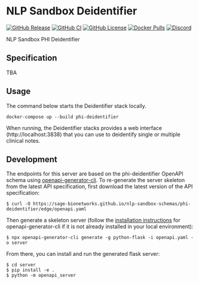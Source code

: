 # NLP Sandbox Deidentifier

[![GitHub Release](https://img.shields.io/github/release/nlpsandbox/phi-deidentifier.svg?include_prereleases&color=94398d&labelColor=555555&logoColor=ffffff&style=for-the-badge&logo=github)](https://github.com/nlpsandbox/phi-deidentifier/releases)
[![GitHub CI](https://img.shields.io/github/workflow/status/nlpsandbox/phi-deidentifier/ci.svg?color=94398d&labelColor=555555&logoColor=ffffff&style=for-the-badge&logo=github)](https://github.com/nlpsandbox/phi-deidentifier)
[![GitHub License](https://img.shields.io/github/license/nlpsandbox/phi-deidentifier.svg?color=94398d&labelColor=555555&logoColor=ffffff&style=for-the-badge&logo=github)](https://github.com/nlpsandbox/phi-deidentifier)
[![Docker Pulls](https://img.shields.io/docker/pulls/nlpsandbox/phi-deidentifier.svg?color=94398d&labelColor=555555&logoColor=ffffff&style=for-the-badge&label=pulls&logo=docker)](https://hub.docker.com/r/nlpsandbox/phi-deidentifier)
[![Discord](https://img.shields.io/discord/770484164393828373.svg?color=94398d&labelColor=555555&logoColor=ffffff&style=for-the-badge&label=Discord&logo=discord)](https://discord.gg/Zb4ymtF "Realtime support / chat with the community and the team")

NLP Sandbox PHI Deidentifier

## Specification

TBA

## Usage

The command below starts the Deidentifier stack locally.

    docker-compose up --build phi-deidentifier

When running, the Deidentifier stacks provides a web interface (http://localhost:3838)
that you can use to deidentify single or multiple clinical notes.

## Development

The endpoints for this server are based on the phi-deidentifier OpenAPI schema using
[openapi-generator-cli](https://github.com/OpenAPITools/openapi-generator-cli). To re-generate the server skeleton from
the latest API specification, first download the latest version of the API specification:

```
$ curl -O https://sage-bionetworks.github.io/nlp-sandbox-schemas/phi-deidentifier/edge/openapi.yaml
```

Then generate a skeleton server (follow the [installation
instructions](https://github.com/OpenAPITools/openapi-generator-cli#installation) for openapi-generator-cli if it is not
already installed in your local environment):

```
$ npx openapi-generator-cli generate -g python-flask -i openapi.yaml -o server
```

From there, you can install and run the generated flask server:

```
$ cd server
$ pip install -e .
$ python -m openapi_server
```
